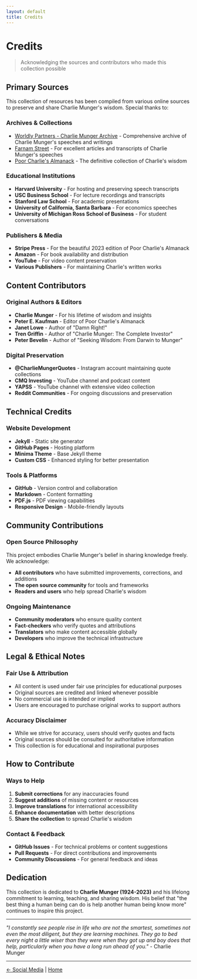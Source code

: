 ```yaml
---
layout: default
title: Credits
---
```


# Credits

> Acknowledging the sources and contributors who made this collection possible

## Primary Sources

This collection of resources has been compiled from various online sources to preserve and share Charlie Munger's wisdom. Special thanks to:

### Archives & Collections
- [Worldly Partners - Charlie Munger Archive](https://worldlypartners.com/charlie-munger-archive/) - Comprehensive archive of Charlie Munger's speeches and writings
- [Farnam Street](https://fs.blog/) - For excellent articles and transcripts of Charlie Munger's speeches
- [Poor Charlie's Almanack](https://www.stripe.press/poor-charlies-almanack) - The definitive collection of Charlie's wisdom

### Educational Institutions
- **Harvard University** - For hosting and preserving speech transcripts
- **USC Business School** - For lecture recordings and transcripts
- **Stanford Law School** - For academic presentations
- **University of California, Santa Barbara** - For economics speeches
- **University of Michigan Ross School of Business** - For student conversations

### Publishers & Media
- **Stripe Press** - For the beautiful 2023 edition of Poor Charlie's Almanack
- **Amazon** - For book availability and distribution
- **YouTube** - For video content preservation
- **Various Publishers** - For maintaining Charlie's written works

## Content Contributors

### Original Authors & Editors
- **Charlie Munger** - For his lifetime of wisdom and insights
- **Peter E. Kaufman** - Editor of Poor Charlie's Almanack
- **Janet Lowe** - Author of "Damn Right!"
- **Tren Griffin** - Author of "Charlie Munger: The Complete Investor"
- **Peter Bevelin** - Author of "Seeking Wisdom: From Darwin to Munger"

### Digital Preservation
- **@CharlieMungerQuotes** - Instagram account maintaining quote collections
- **CMQ Investing** - YouTube channel and podcast content
- **YAPSS** - YouTube channel with extensive video collection
- **Reddit Communities** - For ongoing discussions and preservation

## Technical Credits

### Website Development
- **Jekyll** - Static site generator
- **GitHub Pages** - Hosting platform
- **Minima Theme** - Base Jekyll theme
- **Custom CSS** - Enhanced styling for better presentation

### Tools & Platforms
- **GitHub** - Version control and collaboration
- **Markdown** - Content formatting
- **PDF.js** - PDF viewing capabilities
- **Responsive Design** - Mobile-friendly layouts

## Community Contributions

### Open Source Philosophy
This project embodies Charlie Munger's belief in sharing knowledge freely. We acknowledge:

- **All contributors** who have submitted improvements, corrections, and additions
- **The open source community** for tools and frameworks
- **Readers and users** who help spread Charlie's wisdom

### Ongoing Maintenance
- **Community moderators** who ensure quality content
- **Fact-checkers** who verify quotes and attributions
- **Translators** who make content accessible globally
- **Developers** who improve the technical infrastructure

## Legal & Ethical Notes

### Fair Use & Attribution
- All content is used under fair use principles for educational purposes
- Original sources are credited and linked whenever possible
- No commercial use is intended or implied
- Users are encouraged to purchase original works to support authors

### Accuracy Disclaimer
- While we strive for accuracy, users should verify quotes and facts
- Original sources should be consulted for authoritative information
- This collection is for educational and inspirational purposes

## How to Contribute

### Ways to Help
1. **Submit corrections** for any inaccuracies found
2. **Suggest additions** of missing content or resources
3. **Improve translations** for international accessibility
4. **Enhance documentation** with better descriptions
5. **Share the collection** to spread Charlie's wisdom

### Contact & Feedback
- **GitHub Issues** - For technical problems or content suggestions
- **Pull Requests** - For direct contributions and improvements
- **Community Discussions** - For general feedback and ideas

## Dedication

This collection is dedicated to **Charlie Munger (1924-2023)** and his lifelong commitment to learning, teaching, and sharing wisdom. His belief that "the best thing a human being can do is help another human being know more" continues to inspire this project.

---

*"I constantly see people rise in life who are not the smartest, sometimes not even the most diligent, but they are learning machines. They go to bed every night a little wiser than they were when they got up and boy does that help, particularly when you have a long run ahead of you."* - Charlie Munger

---

<p class="center">
  <a href="social.html">← Social Media</a> | 
  <a href="index.html">Home</a>
</p>
